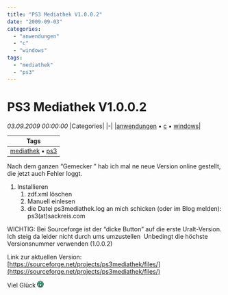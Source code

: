 ```yaml
---
title: "PS3 Mediathek V1.0.0.2"
date: "2009-09-03"
categories: 
  - "anwendungen"
  - "c"
  - "windows"
tags: 
  - "mediathek"
  - "ps3"
---
```

# PS3 Mediathek V1.0.0.2
_03.09.2009 00:00:00_
|Categories|
|-|
|[anwendungen](/dotnetwork/de/categories#anwendungen) :black_small_square: [c](/dotnetwork/de/categories#c) :black_small_square: [windows](/dotnetwork/de/categories#windows)|

|Tags|
|-|
|[mediathek](/dotnetwork/de/tags#mediathek) :black_small_square: [ps3](/dotnetwork/de/tags#ps3)|



Nach dem ganzen “Gemecker ” hab ich mal ne neue Version online gestellt, die jetzt auch Fehler loggt.

1. Installieren
    1. zdf.xml löschen
    2. Manuell einlesen
    3. die Datei ps3mediathek.log an mich schicken (oder im Blog melden): ps3(at)sackreis.com

WICHTIG: Bei Sourceforge ist der “dicke Button” auf die erste Uralt-Version. Ich steig da leider nicht durch ums umzustellen  Unbedingt die höchste Versionsnummer verwenden (1.0.0.2)

Link zur aktuellen Version: [https://sourceforge.net/projects/ps3mediathek/files/](https://sourceforge.net/projects/ps3mediathek/files/)

Viel Glück ![](images/4.gif)
